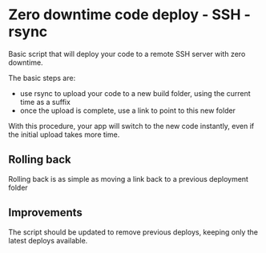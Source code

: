 # Zero downtime code deploy - SSH - rsync

Basic script that will deploy your code to a remote SSH server with zero downtime.

The basic steps are:

- use rsync to upload your code to a new build folder, using the current time as a suffix
- once the upload is complete, use a link to point to this new folder

With this procedure, your app will switch to the new code instantly, even if the initial 
upload takes more time. 

## Rolling back

Rolling back is as simple as moving a link back to a previous deployment folder

## Improvements

The script should be updated to remove previous deploys, keeping only the latest <n> deploys
available.
